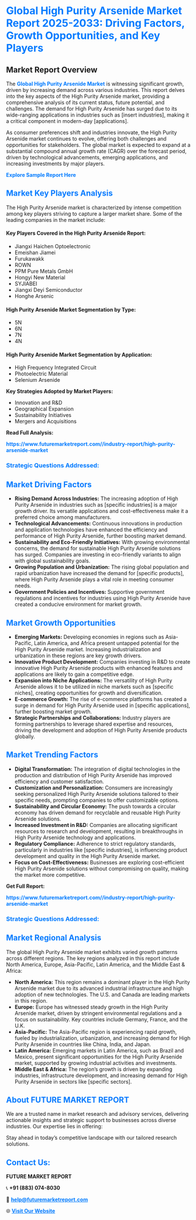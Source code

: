 <h1 style="color: #007BFF;">Global High Purity Arsenide Market Report 2025-2033: Driving Factors, Growth Opportunities, and Key Players</h1>

<section id="overview">
<h2>Market Report Overview</h2>
<p>The <a href="https://www.futuremarketreport.com//industry-report/high-purity-arsenide-market" style="color: #007BFF; text-decoration: none;"><strong>Global High Purity Arsenide Market</strong></a> is witnessing significant growth, driven by increasing demand across various industries. This report delves into the key aspects of the High Purity Arsenide market, providing a comprehensive analysis of its current status, future potential, and challenges. The demand for High Purity Arsenide has surged due to its wide-ranging applications in industries such as [insert industries], making it a critical component in modern-day [applications].</p>
<p>As consumer preferences shift and industries innovate, the High Purity Arsenide market continues to evolve, offering both challenges and opportunities for stakeholders. The global market is expected to expand at a substantial compound annual growth rate (CAGR) over the forecast period, driven by technological advancements, emerging applications, and increasing investments by major players.</p>
</section>

<section id="overview">
<p><a href="https://www.futuremarketreport.com//request-sample/reportId=49309" style="color: #007BFF; text-decoration: none;"><strong>Explore Sample Report Here</strong></a></p>
</section>

<section id="key-players">
<h2 style="color: #007BFF;">Market Key Players Analysis</h2>
<p>The High Purity Arsenide market is characterized by intense competition among key players striving to capture a larger market share. Some of the leading companies in the market include:</p>
<h4>Key Players Covered in the High Purity Arsenide Report:</h4>
<ul><li>Jiangxi Haichen Optoelectronic</li><li>Emeishan Jiamei</li><li>Furukawakk</li><li>ROWN</li><li>PPM Pure Metals GmbH</li><li>Hongyi New Material</li><li>SYJIABEI</li><li>Jiangxi Deyi Semiconductor</li><li>Honghe Arsenic</li></ul>
<h4>High Purity Arsenide Market Segmentation by Type:</h4>
<ul><li>5N</li><li>6N</li><li>7N</li><li>4N</li></ul>

<h4>High Purity Arsenide Market Segmentation by Application:</h4>
<ul><li>High Frequency Integrated Circuit</li><li>Photoelectric Material</li><li>Selenium Arsenide</li></ul>
<p><strong>Key Strategies Adopted by Market Players:</strong></p>
<ul>
<li>Innovation and R&D</li>
<li>Geographical Expansion</li>
<li>Sustainability Initiatives</li>
<li>Mergers and Acquisitions</li>
</ul>
</section>

<section>
<p><strong>Read Full Analysis: </strong></p><a href="https://www.futuremarketreport.com//industry-report/high-purity-arsenide-market" style="color: #007BFF; text-decoration: none;"><strong>https://www.futuremarketreport.com//industry-report/high-purity-arsenide-market</strong></a>
<h3 style="color: #007BFF;">Strategic Questions Addressed:</h3>
</section>

<section id="driving-factors">
<h2 style="color: #007BFF;">Market Driving Factors</h2>
<ul>
<li><strong>Rising Demand Across Industries:</strong> The increasing adoption of High Purity Arsenide in industries such as [specific industries] is a major growth driver. Its versatile applications and cost-effectiveness make it a preferred choice among manufacturers.</li>
<li><strong>Technological Advancements:</strong> Continuous innovations in production and application technologies have enhanced the efficiency and performance of High Purity Arsenide, further boosting market demand.</li>
<li><strong>Sustainability and Eco-Friendly Initiatives:</strong> With growing environmental concerns, the demand for sustainable High Purity Arsenide solutions has surged. Companies are investing in eco-friendly variants to align with global sustainability goals.</li>
<li><strong>Growing Population and Urbanization:</strong> The rising global population and rapid urbanization have increased the demand for [specific products], where High Purity Arsenide plays a vital role in meeting consumer needs.</li>
<li><strong>Government Policies and Incentives:</strong> Supportive government regulations and incentives for industries using High Purity Arsenide have created a conducive environment for market growth.</li>
</ul>
</section>

<section id="growth-opportunities">
<h2 style="color: #007BFF;">Market Growth Opportunities</h2>
<ul>
<li><strong>Emerging Markets:</strong> Developing economies in regions such as Asia-Pacific, Latin America, and Africa present untapped potential for the High Purity Arsenide market. Increasing industrialization and urbanization in these regions are key growth drivers.</li>
<li><strong>Innovative Product Development:</strong> Companies investing in R&D to create innovative High Purity Arsenide products with enhanced features and applications are likely to gain a competitive edge.</li>
<li><strong>Expansion into Niche Applications:</strong> The versatility of High Purity Arsenide allows it to be utilized in niche markets such as [specific niches], creating opportunities for growth and diversification.</li>
<li><strong>E-commerce Growth:</strong> The rise of e-commerce platforms has created a surge in demand for High Purity Arsenide used in [specific applications], further boosting market growth.</li>
<li><strong>Strategic Partnerships and Collaborations:</strong> Industry players are forming partnerships to leverage shared expertise and resources, driving the development and adoption of High Purity Arsenide products globally.</li>
</ul>
</section>

<section id="trending-factors">
<h2 style="color: #007BFF;">Market Trending Factors</h2>
<ul>
<li><strong>Digital Transformation:</strong> The integration of digital technologies in the production and distribution of High Purity Arsenide has improved efficiency and customer satisfaction.</li>
<li><strong>Customization and Personalization:</strong> Consumers are increasingly seeking personalized High Purity Arsenide solutions tailored to their specific needs, prompting companies to offer customizable options.</li>
<li><strong>Sustainability and Circular Economy:</strong> The push towards a circular economy has driven demand for recyclable and reusable High Purity Arsenide solutions.</li>
<li><strong>Increased Investment in R&D:</strong> Companies are allocating significant resources to research and development, resulting in breakthroughs in High Purity Arsenide technology and applications.</li>
<li><strong>Regulatory Compliance:</strong> Adherence to strict regulatory standards, particularly in industries like [specific industries], is influencing product development and quality in the High Purity Arsenide market.</li>
<li><strong>Focus on Cost-Effectiveness:</strong> Businesses are exploring cost-efficient High Purity Arsenide solutions without compromising on quality, making the market more competitive.</li>
</ul>
</section>

<section>
<p><strong>Get Full Report: </strong></p><a href="https://www.futuremarketreport.com//industry-report/high-purity-arsenide-market" style="color: #007BFF; text-decoration: none;"><strong>https://www.futuremarketreport.com//industry-report/high-purity-arsenide-market</strong></a>
<h3 style="color: #007BFF;">Strategic Questions Addressed:</h3>
</section>


<section id="regional-analysis">
<h2 style="color: #007BFF;">Market Regional Analysis</h2>
<p>The global High Purity Arsenide market exhibits varied growth patterns across different regions. The key regions analyzed in this report include North America, Europe, Asia-Pacific, Latin America, and the Middle East & Africa:</p>
<ul>
<li><strong>North America:</strong> This region remains a dominant player in the High Purity Arsenide market due to its advanced industrial infrastructure and high adoption of new technologies. The U.S. and Canada are leading markets in this region.</li>
<li><strong>Europe:</strong> Europe has witnessed steady growth in the High Purity Arsenide market, driven by stringent environmental regulations and a focus on sustainability. Key countries include Germany, France, and the U.K.</li>
<li><strong>Asia-Pacific:</strong> The Asia-Pacific region is experiencing rapid growth, fueled by industrialization, urbanization, and increasing demand for High Purity Arsenide in countries like China, India, and Japan.</li>
<li><strong>Latin America:</strong> Emerging markets in Latin America, such as Brazil and Mexico, present significant opportunities for the High Purity Arsenide market, supported by growing industrial activities and investments.</li>
<li><strong>Middle East & Africa:</strong> The region’s growth is driven by expanding industries, infrastructure development, and increasing demand for High Purity Arsenide in sectors like [specific sectors].</li>
</ul>
</section>

<footer>
<h2 style="color: #007BFF;">About FUTURE MARKET REPORT</h2>
<p>We are a trusted name in market research and advisory services, delivering actionable insights and strategic support to businesses across diverse industries. Our expertise lies in offering:</p>

<p>Stay ahead in today’s competitive landscape with our tailored research solutions.</p>

<h2 style="color: #007BFF;">Contact Us:</h2>
<p><strong>FUTURE MARKET REPORT</strong></p>
<p>📞 <strong>+91 (883) 074-8030</strong></p>
<p>📧 <strong><a href="mailto:help@futuremarketreport.com" style="color: #007BFF;">help@futuremarketreport.com</a></strong></p>
<p>🌐 <strong><a href="https://www.futuremarketreport.com/" style="color: #007BFF;">Visit Our Website</a></strong></p>
</footer>